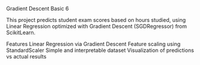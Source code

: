  Gradient Descent Basic 6

This project predicts student exam scores  based on  hours studied, using Linear Regression optimized with Gradient Descent (SGDRegressor) from ScikitLearn.

 Features
  Linear Regression via Gradient Descent
  Feature scaling using StandardScaler
  Simple and interpretable dataset
  Visualization of predictions vs actual results
